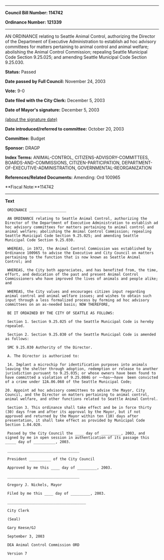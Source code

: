 

********

**Council Bill Number: 114742**
   
**Ordinance Number: 121339**
********

 AN ORDINANCE relating to Seattle Animal Control, authorizing the Director of the Department of Executive Administration to establish ad hoc advisory committees for matters pertaining to animal control and animal welfare; abolishing the Animal Control Commission; repealing Seattle Municipal Code Section 9.25.025; and amending Seattle Municipal Code Section 9.25.030.

**Status:** Passed
   
**Date passed by Full Council:** November 24, 2003
   
**Vote:** 9-0
   
**Date filed with the City Clerk:** December 5, 2003
   
**Date of Mayor's signature:** December 5, 2003
   
[(about the signature date)](/~public/approvaldate.htm)
   
   
   
**Date introduced/referred to committee:** October 20, 2003
   
**Committee:** Budget
   
**Sponsor:** DRAGP
   
   
**Index Terms:** ANIMAL-CONTROL, CITIZENS-ADVISORY-COMMITTEES, BOARDS-AND-COMMISSIONS, CITIZEN-PARTICIPATION, DEPARTMENT-OF-EXECUTIVE-ADMINISTRATION, GOVERNMENTAL-REORGANIZATION

**References/Related Documents:** Amending: Ord 100965

**Fiscal Note:**114742

********

**Text**
   
```
 ORDINANCE _________________

 AN ORDINANCE relating to Seattle Animal Control, authorizing the Director of the Department of Executive Administration to establish ad hoc advisory committees for matters pertaining to animal control and animal welfare; abolishing the Animal Control Commission; repealing Seattle Municipal Code Section 9.25.025; and amending Seattle Municipal Code Section 9.25.030.

 WHEREAS, in 1972, the Animal Control Commission was established by Ordinance 100965 to advise the Executive and City Council on matters pertaining to the function that is now known as Seattle Animal Control; and

 WHEREAS, the City both appreciates, and has benefited from, the time, effort, and dedication of the past and present Animal Control Commissioners who have improved the lives of animals and people alike; and

 WHEREAS, the City values and encourages citizen input regarding animal control and animal welfare issues; and wishes to obtain such input through a less formalized process by forming ad hoc advisory committees on an as-needed basis; NOW THEREFORE,

 BE IT ORDAINED BY THE CITY OF SEATTLE AS FOLLOWS:

 Section 1. Section 9.25.025 of the Seattle Municipal Code is hereby repealed.

 Section 2. Section 9.25.030 of the Seattle Municipal Code is amended as follows:

 SMC 9.25.030 Authority of the Director.

 A. The Director is authorized to:

 14. Implant a microchip for identification purposes into animals leaving the shelter through adoption, redemption or release to another jurisdiction pursuant to 9.25.035; or whose owners have been found to have committed a violation of 9.25.084G or ~~has~~have  been convicted of a crime under 12A.06.060 of the Seattle Municipal Code;

20. Appoint ad hoc advisory committees to advise the Mayor, City Council, and the Director on matters pertaining to animal control, animal welfare, and other functions related to Seattle Animal Control.

 Section 3. This ordinance shall take effect and be in force thirty (30) days from and after its approval by the Mayor, but if not approved and returned by the Mayor within ten (10) days after presentation, it shall take effect as provided by Municipal Code Section 1.04.020.

 Passed by the City Council the ____ day of _________, 2003, and signed by me in open session in authentication of its passage this _____ day of __________, 2003.

 _________________________________

 President __________ of the City Council

 Approved by me this ____ day of _________, 2003.

 _________________________________

 Gregory J. Nickels, Mayor

 Filed by me this ____ day of _________, 2003.

 ____________________________________

 City Clerk

 (Seal)

 Gary Keese/GJ

 September 3, 2003

 DEA Animal Control Commission ORD

 Version 7

```
